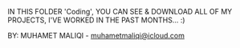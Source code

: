IN THIS FOLDER 'Coding', YOU CAN SEE & DOWNLOAD ALL OF MY PROJECTS, I'VE WORKED IN THE PAST MONTHS... :)

BY: MUHAMET MALIQI - muhametmaliqi@icloud.com
